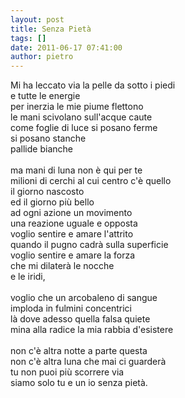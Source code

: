 ```yaml
---
layout: post
title: Senza Pietà
tags: []
date: 2011-06-17 07:41:00
author: pietro
---
```

<div dir="ltr" style="text-align: left">Mi ha leccato via la pelle da sotto i piedi<br/>e tutte le energie<br/>per inerzia le mie piume flettono<br/>le mani scivolano sull'acque caute<br/>come foglie di luce si posano ferme<br/>si posano stanche<br/>pallide bianche<br/><br/>ma mani di luna non è qui per te<br/>milioni di cerchi al cui centro c'è quello<br/>il giorno nascosto<br/>ed il giorno più bello<br/>ad ogni azione un movimento<br/>una reazione uguale e opposta<br/>voglio sentire e amare l'attrito<br/>quando il pugno cadrà sulla superficie<br/>voglio sentire e amare la forza<br/>che mi dilaterà le nocche<br/>e le iridi,<br/><br/>voglio che un arcobaleno di sangue<br/>imploda in fulmini concentrici<br/>là dove adesso quella falsa quiete<br/>mina alla radice la mia rabbia d'esistere<br/><br/>non c'è altra notte a parte questa<br/>non c'è altra luna che mai ci guarderà<br/>tu non puoi più scorrere via<br/>siamo solo tu e un io senza pietà.<br/>
